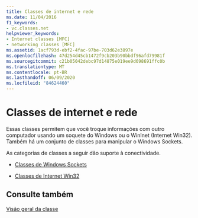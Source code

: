 ```yaml
---
title: Classes de internet e rede
ms.date: 11/04/2016
f1_keywords:
- vc.classes.net
helpviewer_keywords:
- Internet classes [MFC]
- networking classes [MFC]
ms.assetid: 1acf793d-ebf2-4fac-97be-703d62e3897e
ms.openlocfilehash: 47d254d45cb1472f9cb203b90bbdf96afd79981f
ms.sourcegitcommit: c21b05042debc97d14875e019ee9d698691ffc0b
ms.translationtype: MT
ms.contentlocale: pt-BR
ms.lasthandoff: 06/09/2020
ms.locfileid: "84624460"
---
```

# <a name="internet-and-networking-classes"></a>Classes de internet e rede

Essas classes permitem que você troque informações com outro computador usando um soquete do Windows ou o WinInet (Internet Win32). Também há um conjunto de classes para manipular o Windows Sockets.

As categorias de classes a seguir dão suporte à conectividade.

- [Classes de Windows Sockets](windows-sockets-classes.md)

- [Classes de Internet Win32](win32-internet-classes.md)

## <a name="see-also"></a>Consulte também

[Visão geral da classe](class-library-overview.md)
